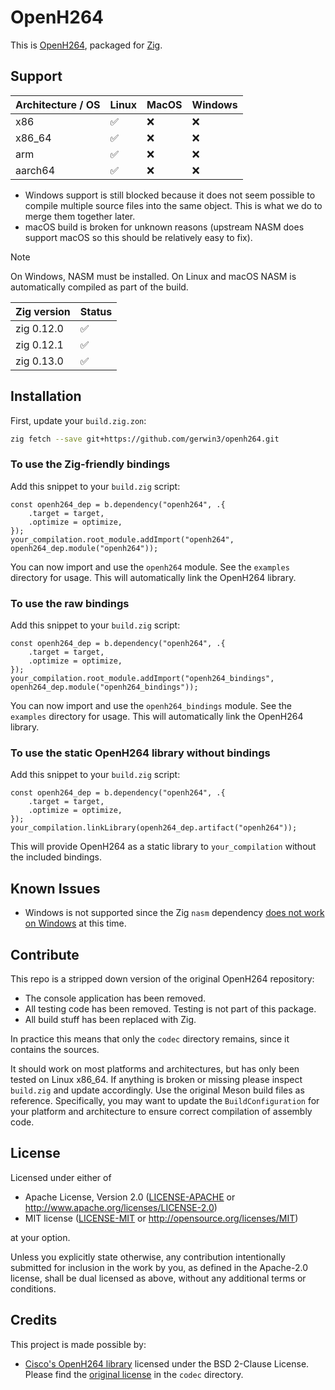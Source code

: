 # OpenH264

This is [OpenH264](https://github.com/cisco/openh264), packaged for
[Zig](https://ziglang.org/).

## Support

| Architecture / OS | Linux | MacOS | Windows |
|-------------------|-------|-------|---------|
| x86               | ✅    | ❌    | ❌      |
| x86_64            | ✅    | ❌    | ❌      |
| arm               | ✅    | ❌    | ❌      |
| aarch64           | ✅    | ❌    | ❌      |

* Windows support is still blocked because it does not seem possible to compile multiple source files into the same object. This is what we do to merge them together later.
* macOS build is broken for unknown reasons (upstream NASM does support macOS so this should be relatively easy to fix).

> [!NOTE]  
> On Windows, NASM must be installed. On Linux and macOS NASM is automatically compiled as part of the build.

| Zig version | Status |
|-------------|--------|
| zig 0.12.0  | ✅     |
| zig 0.12.1  | ✅     |
| zig 0.13.0  | ✅     |

## Installation

First, update your `build.zig.zon`:

```bash
zig fetch --save git+https://github.com/gerwin3/openh264.git
```

### To use the Zig-friendly bindings

Add this snippet to your `build.zig` script:

```zig
const openh264_dep = b.dependency("openh264", .{
    .target = target,
    .optimize = optimize,
});
your_compilation.root_module.addImport("openh264", openh264_dep.module("openh264"));
```

You can now import and use the `openh264` module. See the `examples` directory
for usage. This will automatically link the OpenH264 library.

### To use the raw bindings

Add this snippet to your `build.zig` script:

```zig
const openh264_dep = b.dependency("openh264", .{
    .target = target,
    .optimize = optimize,
});
your_compilation.root_module.addImport("openh264_bindings", openh264_dep.module("openh264_bindings"));
```

You can now import and use the `openh264_bindings` module. See the `examples`
directory for usage. This will automatically link the OpenH264 library.

### To use the static OpenH264 library without bindings

Add this snippet to your `build.zig` script:

```zig
const openh264_dep = b.dependency("openh264", .{
    .target = target,
    .optimize = optimize,
});
your_compilation.linkLibrary(openh264_dep.artifact("openh264"));
```

This will provide OpenH264 as a static library to `your_compilation` without the
included bindings.

## Known Issues

* Windows is not supported since the Zig `nasm` dependency [does not work on
Windows](https://github.com/allyourcodebase/nasm/issues/3) at this time.

## Contribute

This repo is a stripped down version of the original OpenH264 repository:

* The console application has been removed.
* All testing code has been removed. Testing is not part of this package.
* All build stuff has been replaced with Zig.

In practice this means that only the `codec` directory remains, since it
contains the sources.

It should work on most platforms and architectures, but has only been tested on
Linux x86_64. If anything is broken or missing please inspect `build.zig` and
update accordingly. Use the original Meson build files as reference.
Specifically, you may want to update the `BuildConfiguration` for your platform
and architecture to ensure correct compilation of assembly code.

## License

Licensed under either of

 * Apache License, Version 2.0
   ([LICENSE-APACHE](LICENSE-APACHE) or http://www.apache.org/licenses/LICENSE-2.0)
 * MIT license
   ([LICENSE-MIT](LICENSE-MIT) or http://opensource.org/licenses/MIT)

at your option.

Unless you explicitly state otherwise, any contribution intentionally submitted
for inclusion in the work by you, as defined in the Apache-2.0 license, shall be
dual licensed as above, without any additional terms or conditions.

## Credits

This project is made possible by:

* [Cisco's OpenH264 library](https://github.com/cisco/openh264) licensed under
  the BSD 2-Clause License. Please find the [original license](./codec/LICENSE)
  in the `codec` directory.

